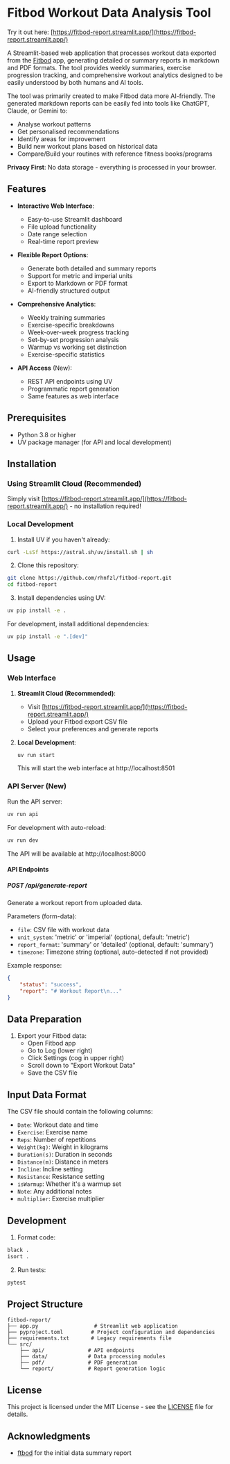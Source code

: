 # Fitbod Workout Data Analysis Tool

Try it out here: [https://fitbod-report.streamlit.app/](https://fitbod-report.streamlit.app/)

A Streamlit-based web application that processes workout data exported from the [Fitbod](http://fitbod.me) app, generating detailed or summary reports in markdown and PDF formats. The tool provides weekly summaries, exercise progression tracking, and comprehensive workout analytics designed to be easily understood by both humans and AI tools.

The tool was primarily created to make Fitbod data more AI-friendly. The generated markdown reports can be easily fed into tools like ChatGPT, Claude, or Gemini to:
- Analyse workout patterns
- Get personalised recommendations
- Identify areas for improvement
- Build new workout plans based on historical data
- Compare/Build your routines with reference fitness books/programs

**Privacy First**: No data storage - everything is processed in your browser.

## Features

- **Interactive Web Interface**:
  - Easy-to-use Streamlit dashboard
  - File upload functionality
  - Date range selection
  - Real-time report preview

- **Flexible Report Options**:
  - Generate both detailed and summary reports
  - Support for metric and imperial units
  - Export to Markdown or PDF format
  - AI-friendly structured output

- **Comprehensive Analytics**:
  - Weekly training summaries
  - Exercise-specific breakdowns
  - Week-over-week progress tracking
  - Set-by-set progression analysis
  - Warmup vs working set distinction
  - Exercise-specific statistics

- **API Access** (New):
  - REST API endpoints using UV
  - Programmatic report generation
  - Same features as web interface

## Prerequisites

- Python 3.8 or higher
- UV package manager (for API and local development)

## Installation

### Using Streamlit Cloud (Recommended)
Simply visit [https://fitbod-report.streamlit.app/](https://fitbod-report.streamlit.app/) - no installation required!

### Local Development

1. Install UV if you haven't already:
```bash
curl -LsSf https://astral.sh/uv/install.sh | sh
```

2. Clone this repository:
```bash
git clone https://github.com/rhnfzl/fitbod-report.git
cd fitbod-report
```

3. Install dependencies using UV:
```bash
uv pip install -e .
```

For development, install additional dependencies:
```bash
uv pip install -e ".[dev]"
```

## Usage

### Web Interface

1. **Streamlit Cloud (Recommended)**:
   - Visit [https://fitbod-report.streamlit.app/](https://fitbod-report.streamlit.app/)
   - Upload your Fitbod export CSV file
   - Select your preferences and generate reports

2. **Local Development**:
   ```bash
   uv run start
   ```
   This will start the web interface at http://localhost:8501

### API Server (New)

Run the API server:
```bash
uv run api
```

For development with auto-reload:
```bash
uv run dev
```

The API will be available at http://localhost:8000

#### API Endpoints

##### POST /api/generate-report
Generate a workout report from uploaded data.

Parameters (form-data):
- `file`: CSV file with workout data
- `unit_system`: 'metric' or 'imperial' (optional, default: 'metric')
- `report_format`: 'summary' or 'detailed' (optional, default: 'summary')
- `timezone`: Timezone string (optional, auto-detected if not provided)

Example response:
```json
{
    "status": "success",
    "report": "# Workout Report\n..."
}
```

## Data Preparation

1. Export your Fitbod data:
   - Open Fitbod app
   - Go to Log (lower right)
   - Click Settings (cog in upper right)
   - Scroll down to "Export Workout Data"
   - Save the CSV file

## Input Data Format

The CSV file should contain the following columns:
- `Date`: Workout date and time
- `Exercise`: Exercise name
- `Reps`: Number of repetitions
- `Weight(kg)`: Weight in kilograms
- `Duration(s)`: Duration in seconds
- `Distance(m)`: Distance in meters
- `Incline`: Incline setting
- `Resistance`: Resistance setting
- `isWarmup`: Whether it's a warmup set
- `Note`: Any additional notes
- `multiplier`: Exercise multiplier

## Development

1. Format code:
```bash
black .
isort .
```

2. Run tests:
```bash
pytest
```

## Project Structure

```
fitbod-report/
├── app.py                  # Streamlit web application
├── pyproject.toml         # Project configuration and dependencies
├── requirements.txt       # Legacy requirements file
└── src/
    ├── api/              # API endpoints
    ├── data/             # Data processing modules
    ├── pdf/              # PDF generation
    └── report/           # Report generation logic
```

## License

This project is licensed under the MIT License - see the [LICENSE](LICENSE) file for details.

## Acknowledgments
- [ftbod](https://github.com/juanino/fbod) for the initial data summary report